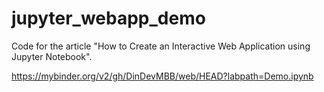 # jupyter_webapp_demo
Code for the article "How to Create an Interactive Web Application using Jupyter Notebook".

https://mybinder.org/v2/gh/DinDevMBB/web/HEAD?labpath=Demo.ipynb
